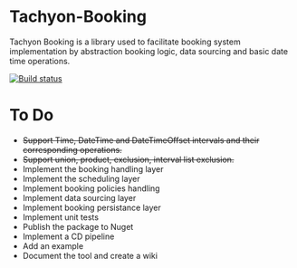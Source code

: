 # Tachyon-Booking
Tachyon Booking is a library used to facilitate booking system implementation by abstraction booking logic, data sourcing and basic date time operations.

[![Build status](https://ci.appveyor.com/api/projects/status/4orvyyxnovd0nsgx/branch/master?svg=true)](https://ci.appveyor.com/project/Arsslensoft/tachyon-booking/branch/master)

# To Do
* ~~Support Time, DateTime and DateTimeOffset intervals and their corresponding operations.~~
* ~~Support union, product, exclusion, interval list exclusion.~~
* Implement the booking handling layer
* Implement the scheduling layer
* Implement booking policies handling
* Implement data sourcing layer
* Implement booking persistance layer
* Implement unit tests
* Publish the package to Nuget
* Implement a CD pipeline
* Add an example
* Document the tool and create a wiki
